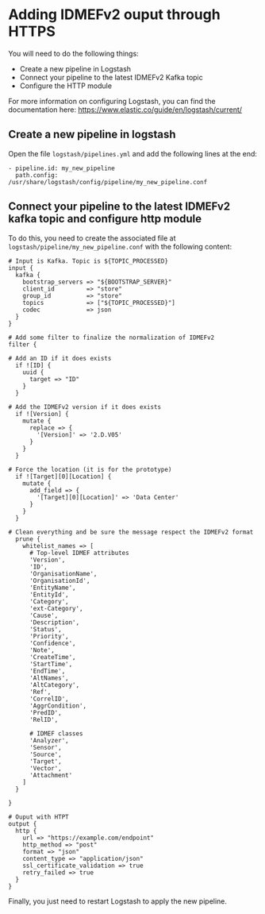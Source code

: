 Adding IDMEFv2 ouput through HTTPS
===================================

You will need to do the following things:
- Create a new pipeline in Logstash
- Connect your pipeline to the latest IDMEFv2 Kafka topic
- Configure the HTTP module

For more information on configuring Logstash, you can find the documentation here:
https://www.elastic.co/guide/en/logstash/current/

Create a new pipeline in logstash
---------------------------------

Open the file `logstash/pipelines.yml` and add the following lines at the end:

```
- pipeline.id: my_new_pipeline
  path.config: /usr/share/logstash/config/pipeline/my_new_pipeline.conf
```

Connect your pipeline to the latest IDMEFv2 kafka topic and configure http module
---------------------------------------------------------------------------------

To do this, you need to create the associated file at `logstash/pipeline/my_new_pipeline.conf` with the following content:

```
# Input is Kafka. Topic is ${TOPIC_PROCESSED}
input {
  kafka {
    bootstrap_servers => "${BOOTSTRAP_SERVER}"
    client_id         => "store"
    group_id          => "store"
    topics            => ["${TOPIC_PROCESSED}"]
    codec             => json
  }
}

# Add some filter to finalize the normalization of IDMEFv2
filter {

# Add an ID if it does exists
  if ![ID] {
    uuid {
      target => "ID"
    }
  }
  
# Add the IDMEFv2 version if it does exists
  if ![Version] {
    mutate {
      replace => {
        '[Version]' => '2.D.V05'
      }
    }
  }

# Force the location (it is for the prototype)
  if ![Target][0][Location] {
    mutate {
      add_field => {
        '[Target][0][Location]' => 'Data Center'
      }
    }
  }
  
# Clean everything and be sure the message respect the IDMEFv2 format
  prune {
    whitelist_names => [
      # Top-level IDMEF attributes
      'Version',
      'ID',
      'OrganisationName',
      'OrganisationId',
      'EntityName',
      'EntityId',
      'Category',
      'ext-Category',
      'Cause',
      'Description',
      'Status',
      'Priority',
      'Confidence',
      'Note',
      'CreateTime',
      'StartTime',
      'EndTime',
      'AltNames',
      'AltCategory',
      'Ref',
      'CorrelID',
      'AggrCondition',
      'PredID',
      'RelID',

      # IDMEF classes
      'Analyzer',
      'Sensor',
      'Source',
      'Target',
      'Vector',
      'Attachment'
    ]
  }

}

# Ouput with HTPT
output {
  http {
    url => "https://example.com/endpoint"
    http_method => "post"
    format => "json"
    content_type => "application/json"
    ssl_certificate_validation => true
    retry_failed => true
  }
}
```

Finally, you just need to restart Logstash to apply the new pipeline.
